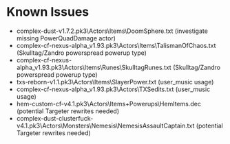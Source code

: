 # Known Issues

- complex-dust-v1.7.2.pk3\Actors\Items\DoomSphere.txt (investigate missing PowerQuadDamage actor)
- complex-cf-nexus-alpha_v1.93.pk3\Actors\Items\TalismanOfChaos.txt (Skulltag/Zandro powerspread powerup type)
- complex-cf-nexus-alpha_v1.93.pk3\Actors\Items\Runes\SkulltagRunes.txt (Skulltag/Zandro powerspread powerup type)
- txs-reborn-v1.1.pk3\Actors\Items\SlayerPower.txt (user_music usage)
- complex-cf-nexus-alpha_v1.93.pk3\Actors\TXSedits.txt (user_music usage)
- hem-custom-cf-v4.1.pk3\Actors\Items+Powerups\HemItems.dec (potential Targeter rewrites needed)
- complex-dust-clusterfuck-v4.1.pk3\Actors\Monsters\Nemesis\NemesisAssaultCaptain.txt (potential Targeter rewrites needed)
